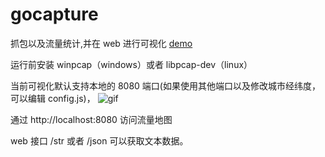 # gocapture

抓包以及流量统计,并在 web 进行可视化 [demo](http://con.ifine.eu:8080/)

运行前安装 winpcap（windows）或者 libpcap-dev（linux）

当前可视化默认支持本地的 8080 端口(如果使用其他端口以及修改城市经纬度，可以编辑 config.js)，
![gif](https://github.com/aoyouer/gocapture/raw/main/gif/CPT2106080056-800x385.gif)

通过 http://localhost:8080 访问流量地图

web 接口 /str 或者 /json 可以获取文本数据。
